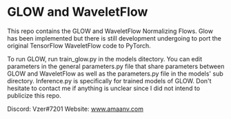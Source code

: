 # GLOW and WaveletFlow

This repo contains the GLOW and WaveletFlow Normalizing Flows.
Glow has been implemented but there is still development undergoing to port the original TensorFlow WaveletFlow code to PyTorch.

To run GLOW, run train_glow.py in the models ditectory. You can edit parameters in the general parameters.py file that share parameters between GLOW and WaveletFlow as well as the parameters.py file in the models' sub directory. Inference.py is specifically for trained models of GLOW. Don't hesitate to contact me if anything is unclear since I did not intend to publicize this repo.

Discord: Vzer#7201
Website: www.amaanv.com

